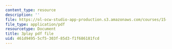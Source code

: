 ```yaml
---
content_type: resource
description: ''
file: https://ol-ocw-studio-app-production.s3.amazonaws.com/courses/15-s12-blockchain-and-money-fall-2018/461d94955cf5303f85d3f1f686181fcd_vPJ8oQ99r9c.pdf
file_type: application/pdf
resourcetype: Document
title: 3play pdf file
uid: 461d9495-5cf5-303f-85d3-f1f686181fcd
---
```

